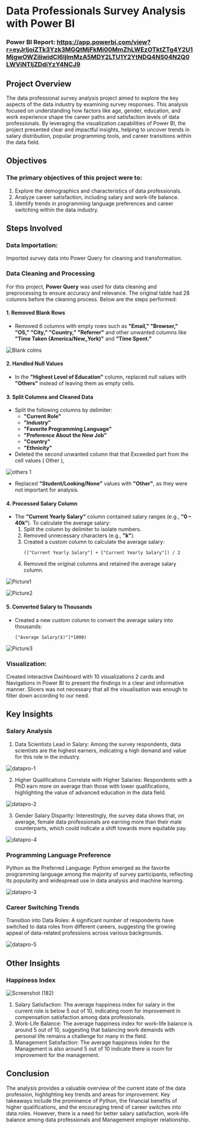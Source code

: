 # Data Professionals Survey Analysis with Power BI
### Power BI Report: https://app.powerbi.com/view?r=eyJrIjoiZTk3Yzk3MGQtMjFkMi00MmZhLWEzOTktZTg4Y2U1MjgwOWZiIiwidCI6IjlmMzA5MDY2LTU1Y2YtNDQ4NS04N2Q0LWViNTljZDdiYzY4NCJ9
## Project Overview
The data professional survey analysis project aimed to explore the key aspects of the data industry by examining survey responses. This analysis focused on understanding how factors like age, gender, education, and work experience shape the career paths and satisfaction levels of data professionals. By leveraging the visualization capabilities of Power BI, the project presented clear and impactful insights, helping to uncover trends in salary distribution, popular programming tools, and career transitions within the data field.

## Objectives
### The primary objectives of this project were to:

1. Explore the demographics and characteristics of data professionals.
2. Analyze career satisfaction, including salary and work-life balance.
3. Identify trends in programming language preferences and career switching within the data industry.
## Steps Involved
### Data Importation:
Imported survey data into Power Query for cleaning and transformation.
### Data Cleaning and Processing

For this project, **Power Query** was used for data cleaning and preprocessing to ensure accuracy and relevance. The original table had 28 columns before the cleaning process. Below are the steps performed:

#### 1. Removed Blank Rows  
- Removed 6 columns with empty rows such as **"Email," "Browser," "OS," "City," "Country," "Referrer"** and other unwanted columns like **"Time Taken (America/New_York)"** and **"Time Spent."**

![Blank colms](https://github.com/user-attachments/assets/a22ed50c-c9ca-4c7d-8246-65473a8d7dd7)

#### 2. Handled Null Values  
- In the **"Highest Level of Education"** column, replaced null values with **"Others"** instead of leaving them as empty cells.

#### 3. Split Columns and Cleaned Data  
- Split the following columns by delimiter:  
  - **"Current Role"**  
  - **"Industry"**  
  - **"Favorite Programming Language"**  
  - **"Preference About the New Job"**  
  - **"Country"**  
  - **"Ethnicity"**  
- Deleted the second unwanted column that  that Exceeded part from the cell values ( Other ),

 ![others 1](https://github.com/user-attachments/assets/e589ffee-0ad8-4c59-8ad7-c45a4bd492bb)
 
- Replaced **"Student/Looking/None"** values with **"Other"**, as they were not important for analysis.

#### 4. Processed Salary Column  
- The **"Current Yearly Salary"** column contained salary ranges (e.g., **"0 – 40k"**). To calculate the average salary:  
  1. Split the column by delimiter to isolate numbers.  
  2. Removed unnecessary characters (e.g., **"k"**).  
  3. Created a custom column to calculate the average salary:  
     ``` 
     (["Current Yearly Salary"] + ["Current Yearly Salary"]) / 2 
     ```
  4. Removed the original columns and retained the average salary column.

![Picture1](https://github.com/user-attachments/assets/23afc228-9a2e-40af-93f9-6691d27e8daf)

![Picture2](https://github.com/user-attachments/assets/a4acd150-1605-4617-8565-0fb5fc7fef73)

#### 5. Converted Salary to Thousands  
- Created a new custom column to convert the average salary into thousands:
     ```
   ["Average Salary($)"]*1000) 
     ```
![Picture3](https://github.com/user-attachments/assets/3170a0c1-3f3d-4145-bb26-488086a4fde3)

### Visualization:
Created interactive Dashboard with 10 visualizations 2 cards and Navigations in Power BI to present the findings in a clear and informative manner. Slicers was not necessary that all the visualisation was enough to filter down according to our need.

## Key Insights
### Salary Analysis
1. Data Scientists Lead in Salary: Among the survey respondents, data scientists are the highest earners, indicating a high demand and value for this role in the industry.


![datapro-1](https://github.com/user-attachments/assets/eb3451f0-0d76-4dad-8031-88b4377c72f1)

2. Higher Qualifications Correlate with Higher Salaries: Respondents with a PhD earn more on average than those with lower qualifications, highlighting the value of advanced education in the data field.

 ![datapro-2](https://github.com/user-attachments/assets/69fba351-bf6c-499d-9df0-80d03aa40e9d)
 
3. Gender Salary Disparity: Interestingly, the survey data shows that, on average, female data professionals are earning more than their male counterparts, which could indicate a shift towards more equitable pay.

 ![datapro-4](https://github.com/user-attachments/assets/881ed9b0-b0d2-4ab3-943e-cae7fd4fc99a)

### Programming Language Preference
Python as the Preferred Language: Python emerged as the favorite programming language among the majority of survey participants, reflecting its popularity and widespread use in data analysis and machine learning.

![datapro-3](https://github.com/user-attachments/assets/e2d3334c-71ef-48d1-85d9-64964c7b0e11)

### Career Switching Trends
Transition into Data Roles: A significant number of respondents have switched to data roles from different careers, suggesting the growing appeal of data-related professions across various backgrounds.

![datapro-5](https://github.com/user-attachments/assets/e9fe3f7a-d887-4514-9008-98481d22c3d5)

## Other Insights
### Happiness Index

![Screenshot (182)](https://github.com/user-attachments/assets/ca390016-e27c-409a-b158-f69292902c09)

1. Salary Satisfaction: The average happiness index for salary in the current role is below 5 out of 10, indicating room for improvement in compensation satisfaction among data professionals.
2. Work-Life Balance: The average happiness index for work-life balance is around 5 out of 10, suggesting that balancing work demands with personal life remains a challenge for many in the field.
3. Management Satisfaction: The average happiness index for the Management is also around 5 out of 10 indicate there is room for improvement for the management.
## Conclusion
The analysis provides a valuable overview of the current state of the data profession, highlighting key trends and areas for improvement. Key takeaways include the prominence of Python, the financial benefits of higher qualifications, and the encouraging trend of career switches into data roles. However, there is a need for better salary satisfaction, work-life balance among data professionals and Management employer relationship.





